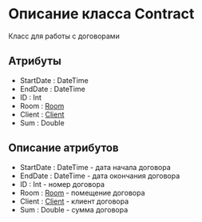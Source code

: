 # Описание класса Contract
Класс для работы с договорами

## Атрибуты 
* StartDate : DateTime
* EndDate : DateTime
* ID : Int
* Room : [Room](https://github.com/AlinaYuryeva/RoomRental/blob/master/docs/Room.md "объект класса Room")
* Client : [Client](https://github.com/AlinaYuryeva/RoomRental/blob/master/docs/Client.md "объект класса Client")
* Sum : Double

## Описание атрибутов
* StartDate : DateTime - дата начала договора
* EndDate : DateTime - дата окончания договора
* ID : Int - номер договора
* Room : [Room](https://github.com/AlinaYuryeva/RoomRental/blob/master/docs/Room.md "объект класса Room") - помещение договора
* Client : [Client](https://github.com/AlinaYuryeva/RoomRental/blob/master/docs/Client.md "объект класса Client") - клиент договора
* Sum : Double - сумма договора